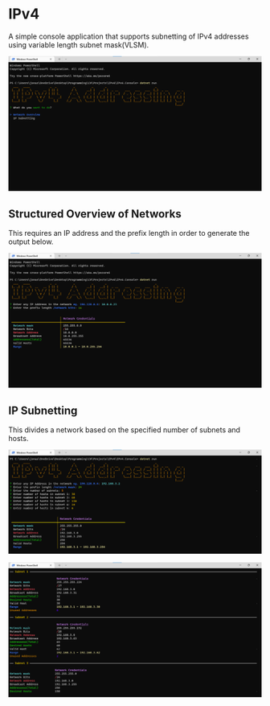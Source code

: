 # IPv4

A simple console application that supports subnetting of IPv4 addresses using variable length subnet mask(VLSM).

![image](https://github.com/mk-milly02/IPv4/blob/master/Screenshots/Screenshot%202022-05-24%20162606.png)

## Structured Overview of Networks

This requires an IP address and the prefix length in order to generate the output below.

![image](https://github.com/mk-milly02/IPv4/blob/master/Screenshots/Screenshot%202022-05-24%20162738.png)

## IP Subnetting

This divides a network based on the specified number of subnets and hosts.

![image](https://github.com/mk-milly02/IPv4/blob/master/Screenshots/Screenshot%202022-05-24%20163121.png)

![image](https://github.com/mk-milly02/IPv4/blob/master/Screenshots/Screenshot%202022-05-24%20163202.png)
